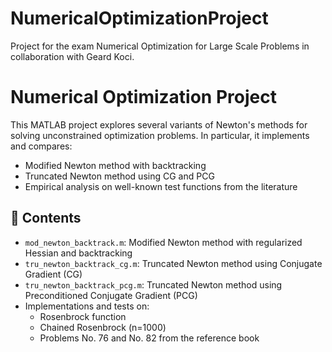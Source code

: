 # NumericalOptimizationProject
Project for the exam Numerical Optimization for Large Scale Problems in collaboration with Geard Koci.

# Numerical Optimization Project

This MATLAB project explores several variants of Newton's methods for solving unconstrained optimization problems. In particular, it implements and compares:

- Modified Newton method with backtracking  
- Truncated Newton method using CG and PCG  
- Empirical analysis on well-known test functions from the literature

## 📁 Contents

- `mod_newton_backtrack.m`: Modified Newton method with regularized Hessian and backtracking  
- `tru_newton_backtrack_cg.m`: Truncated Newton method using Conjugate Gradient (CG)  
- `tru_newton_backtrack_pcg.m`: Truncated Newton method using Preconditioned Conjugate Gradient (PCG)  
- Implementations and tests on:  
  - Rosenbrock function  
  - Chained Rosenbrock (n=1000)  
  - Problems No. 76 and No. 82 from the reference book  


